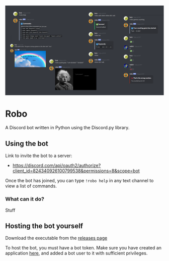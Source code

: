 <p align="center"><img src="res/about/examples.png"></p>

# Robo
A Discord bot written in Python using the Discord.py library.

## Using the bot
Link to invite the bot to a server:
 - https://discord.com/api/oauth2/authorize?client_id=824340926100799538&permissions=8&scope=bot

Once the bot has joined, you can type `!robo help` in any text channel to view a list of commands.

### What can it do?
Stuff

## Hosting the bot yourself
Download the executable from the [releases page](https://github.com/lucaadams/robo)

To host the bot, you must have a bot token. Make sure you have created an application [here](https://discord.com/developers/applications), and added a bot user to it with sufficient privileges.
